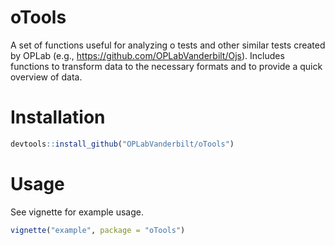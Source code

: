 # oTools

A set of functions useful for analyzing o tests and other similar
tests created by OPLab (e.g., https://github.com/OPLabVanderbilt/Ojs). Includes
functions to transform data to the necessary formats and to provide a quick
overview of data.

# Installation

```r
devtools::install_github("OPLabVanderbilt/oTools")
```

# Usage

See vignette for example usage.

```r
vignette("example", package = "oTools")
```
